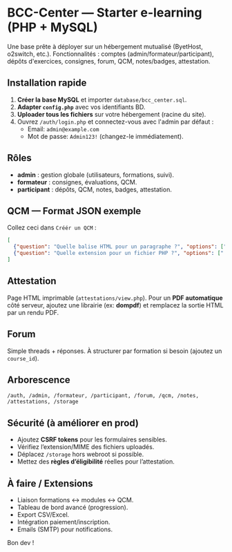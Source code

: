 
# BCC-Center — Starter e-learning (PHP + MySQL)

Une base prête à déployer sur un hébergement mutualisé (ByetHost, o2switch, etc.).
Fonctionnalités : comptes (admin/formateur/participant), dépôts d'exercices, consignes, forum, QCM, notes/badges, attestation.

## Installation rapide
1. **Créer la base MySQL** et importer `database/bcc_center.sql`.
2. **Adapter `config.php`** avec vos identifiants BD.
3. **Uploader tous les fichiers** sur votre hébergement (racine du site).
4. Ouvrez `/auth/login.php` et connectez-vous avec l'admin par défaut :
   - Email: `admin@example.com`
   - Mot de passe: `Admin123!` (changez-le immédiatement).

## Rôles
- **admin** : gestion globale (utilisateurs, formations, suivi).
- **formateur** : consignes, évaluations, QCM.
- **participant** : dépôts, QCM, notes, badges, attestation.

## QCM — Format JSON exemple
Collez ceci dans `Créér un QCM` :
```json
[
  {"question": "Quelle balise HTML pour un paragraphe ?", "options": ["<p>", "<div>", "<span>", "<h1>"], "answer": 0},
  {"question": "Quelle extension pour un fichier PHP ?", "options": [".js", ".py", ".php", ".css"], "answer": 2}
]
```

## Attestation
Page HTML imprimable (`attestations/view.php`). Pour un **PDF automatique** côté serveur, ajoutez une librairie (ex: **dompdf**) et remplacez la sortie HTML par un rendu PDF. 

## Forum
Simple threads + réponses. À structurer par formation si besoin (ajoutez un `course_id`).

## Arborescence
```
/auth, /admin, /formateur, /participant, /forum, /qcm, /notes, /attestations, /storage
```

## Sécurité (à améliorer en prod)
- Ajoutez **CSRF tokens** pour les formulaires sensibles.
- Vérifiez l’extension/MIME des fichiers uploadés.
- Déplacez `/storage` hors webroot si possible.
- Mettez des **règles d’éligibilité** réelles pour l’attestation.

## À faire / Extensions
- Liaison formations ↔ modules ↔ QCM.
- Tableau de bord avancé (progression).
- Export CSV/Excel.
- Intégration paiement/inscription.
- Emails (SMTP) pour notifications.

Bon dev !
